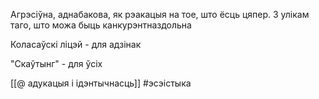 Агрэсіўна, аднабакова, як рэакацыя на тое, што ёсць цяпер.
З улікам таго, што можа быць канкурэнтназдольна

Коласаўскі ліцэй - для адзінак

"Скаўтынг" - для ўсіх

[[@ адукацыя і ідэнтычнасць]]
#эсэістыка